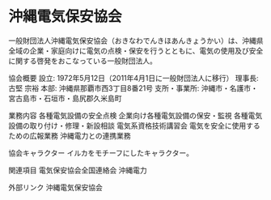 # 沖縄電気保安協会

一般財団法人沖縄電気保安協会（おきなわでんきほあんきょうかい）は、沖縄県全域の企業・家庭向けに電気の点検・保安を行うとともに、電気の使用及び安全に関する啓発をおこなっている一般財団法人。

協会概要
設立: 1972年5月12日（2011年4月1日に一般財団法人に移行）
理事長: 古堅 宗裕
本部: 沖縄県那覇市西3丁目8番21号
支所・事業所: 沖縄市・名護市・宮古島市・石垣市・島尻郡久米島町

業務内容
各種電気設備の安全点検
企業向け各種電気設備の保安・監視
各種電気設備の取り付け・修理・新設相談
電気系資格技術講習会
電気を安全に使用するための広報業務
沖縄電力との連携業務

協会キャラクター
イルカをモチーフにしたキャラクター。

関連項目
電気保安協会全国連絡会
沖縄電力

外部リンク
沖縄電気保安協会